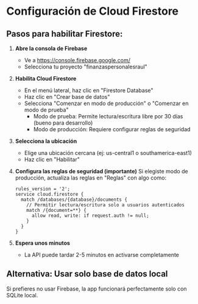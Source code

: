 # Configuración de Cloud Firestore

## Pasos para habilitar Firestore:

1. **Abre la consola de Firebase**
   - Ve a https://console.firebase.google.com/
   - Selecciona tu proyecto "finanzaspersonalesraul"

2. **Habilita Cloud Firestore**
   - En el menú lateral, haz clic en "Firestore Database"
   - Haz clic en "Crear base de datos"
   - Selecciona "Comenzar en modo de producción" o "Comenzar en modo de prueba"
     - Modo de prueba: Permite lectura/escritura libre por 30 días (bueno para desarrollo)
     - Modo de producción: Requiere configurar reglas de seguridad

3. **Selecciona la ubicación**
   - Elige una ubicación cercana (ej: us-central1 o southamerica-east1)
   - Haz clic en "Habilitar"

4. **Configura las reglas de seguridad (importante)**
   Si elegiste modo de producción, actualiza las reglas en "Reglas" con algo como:
   ```
   rules_version = '2';
   service cloud.firestore {
     match /databases/{database}/documents {
       // Permitir lectura/escritura solo a usuarios autenticados
       match /{document=**} {
         allow read, write: if request.auth != null;
       }
     }
   }
   ```

5. **Espera unos minutos**
   - La API puede tardar 2-5 minutos en activarse completamente

## Alternativa: Usar solo base de datos local

Si prefieres no usar Firebase, la app funcionará perfectamente solo con SQLite local.